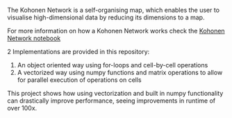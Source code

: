 The Kohonen Network is a self-organising map, which enables the user to visualise high-dimensional data by reducing its dimensions to a map.

For more information on how a Kohonen Network works check the [Kohonen Network notebook](kohonen.ipynb)

2 Implementations are provided in this repository:
1. An object oriented way using for-loops and cell-by-cell operations
2. A vectorized way using numpy functions and matrix operations to allow for parallel execution of operations on cells

This project shows how using vectorization and built in numpy functionality can drastically improve performance, seeing improvements in runtime of over 100x.
